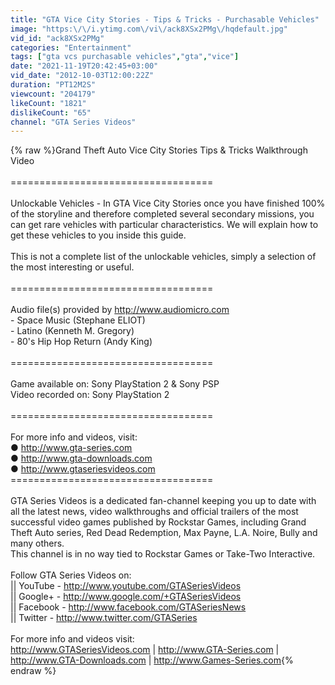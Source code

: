 ```yaml
---
title: "GTA Vice City Stories - Tips & Tricks - Purchasable Vehicles"
image: "https:\/\/i.ytimg.com\/vi\/ack8XSx2PMg\/hqdefault.jpg"
vid_id: "ack8XSx2PMg"
categories: "Entertainment"
tags: ["gta vcs purchasable vehicles","gta","vice"]
date: "2021-11-19T20:42:45+03:00"
vid_date: "2012-10-03T12:00:22Z"
duration: "PT12M2S"
viewcount: "204179"
likeCount: "1821"
dislikeCount: "65"
channel: "GTA Series Videos"
---
```

{% raw %}Grand Theft Auto Vice City Stories Tips &amp; Tricks Walkthrough Video<br /><br />===================================<br /><br />Unlockable Vehicles - In GTA Vice City Stories once you have finished 100% of the storyline and therefore completed several secondary missions, you can get rare vehicles with particular characteristics. We will explain how to get these vehicles to you inside this guide.<br /><br />This is not a complete list of the unlockable vehicles, simply a selection of the most interesting or useful.<br /><br />===================================<br /><br />Audio file(s) provided by <a rel="nofollow" target="blank" href="http://www.audiomicro.com">http://www.audiomicro.com</a><br />- Space Music (Stephane ELIOT)<br />- Latino (Kenneth M. Gregory)<br />- 80's Hip Hop Return (Andy King)<br /><br />===================================<br /><br />Game available on: Sony PlayStation 2 &amp; Sony PSP<br />Video recorded on: Sony PlayStation 2<br /><br />===================================<br /><br />For more info and videos, visit:<br />● <a rel="nofollow" target="blank" href="http://www.gta-series.com">http://www.gta-series.com</a><br />● <a rel="nofollow" target="blank" href="http://www.gta-downloads.com">http://www.gta-downloads.com</a><br />● <a rel="nofollow" target="blank" href="http://www.gtaseriesvideos.com">http://www.gtaseriesvideos.com</a> ===================================<br /><br />GTA Series Videos is a dedicated fan-channel keeping you up to date with all the latest news, video walkthroughs and official trailers of the most successful video games published by Rockstar Games, including Grand Theft Auto series, Red Dead Redemption, Max Payne, L.A. Noire, Bully and many others.<br />This channel is in no way tied to Rockstar Games or Take-Two Interactive.<br /><br />Follow GTA Series Videos on:<br />|| YouTube - <a rel="nofollow" target="blank" href="http://www.youtube.com/GTASeriesVideos">http://www.youtube.com/GTASeriesVideos</a><br />|| Google+ - <a rel="nofollow" target="blank" href="http://www.google.com/+GTASeriesVideos">http://www.google.com/+GTASeriesVideos</a><br />|| Facebook - <a rel="nofollow" target="blank" href="http://www.facebook.com/GTASeriesNews">http://www.facebook.com/GTASeriesNews</a><br />|| Twitter - <a rel="nofollow" target="blank" href="http://www.twitter.com/GTASeries">http://www.twitter.com/GTASeries</a><br /><br />For more info and videos visit:<br /><a rel="nofollow" target="blank" href="http://www.GTASeriesVideos.com">http://www.GTASeriesVideos.com</a> | <a rel="nofollow" target="blank" href="http://www.GTA-Series.com">http://www.GTA-Series.com</a> | <a rel="nofollow" target="blank" href="http://www.GTA-Downloads.com">http://www.GTA-Downloads.com</a> | <a rel="nofollow" target="blank" href="http://www.Games-Series.com">http://www.Games-Series.com</a>{% endraw %}

